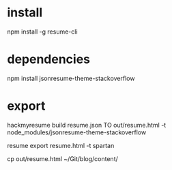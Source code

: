 # install
npm install -g resume-cli

# dependencies
npm install jsonresume-theme-stackoverflow

# export
hackmyresume build resume.json TO out/resume.html -t node_modules/jsonresume-theme-stackoverflow

resume export resume.html -t spartan

cp out/resume.html  ~/Git/blog/content/